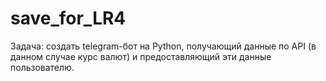 # save_for_LR4
Задача: создать telegram-бот на Python, получающий данные по API (в данном случае курс валют) и предоставляющий эти данные пользователю.

